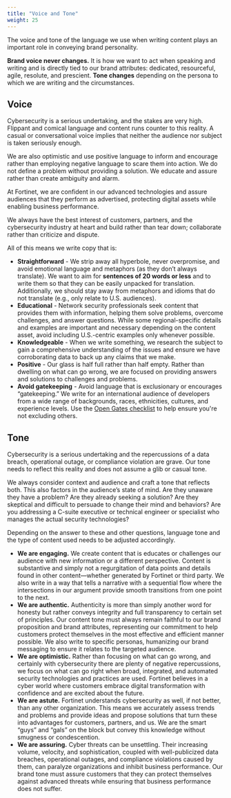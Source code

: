 ```yaml
---
title: "Voice and Tone"
weight: 25
---
```


The voice and tone of the language we use when writing content plays an important role in conveying brand personality.

**Brand voice never changes.** It is how we want to act when speaking and writing and is directly tied to our brand attributes: dedicated, resourceful, agile, resolute, and prescient. **Tone changes** depending on the persona to which we are writing and the circumstances.

## Voice

Cybersecurity is a serious undertaking, and the stakes are very high. Flippant and comical language and content runs counter to this reality. A casual or conversational voice implies that neither the audience nor subject is taken seriously enough.

We are also optimistic and use positive language to inform and encourage rather than employing negative language to scare them into action. We do not define a problem without providing a solution. We educate and assure rather than create ambiguity and alarm. 

At Fortinet, we are confident in our advanced technologies and assure audiences that they perform as advertised, protecting digital assets while enabling business performance. 

We always have the best interest of customers, partners, and the cybersecurity industry at heart and build rather than tear down; collaborate rather than criticize and dispute. 

All of this means we write copy that is:
  - **Straightforward** - We strip away all hyperbole, never overpromise, and avoid emotional language and metaphors (as they don’t always translate). We want to aim for **sentences of 20 words or less** and to write them so that they can be easily unpacked for translation. Additionally, we should stay away from metaphors and idioms that do not translate (e.g., only relate to U.S. audiences).
  - **Educational** - Network security professionals seek content that provides them with information, helping them solve problems, overcome challenges, and answer questions. While some regional-specific details and examples are important and necessary depending on the content asset, avoid including U.S.-centric examples only whenever possible.
  - **Knowledgeable** - When we write something, we research the subject to gain a comprehensive understanding of the issues and ensure we have corroborating data to back up any claims that we make.
  - **Positive** - Our glass is half full rather than half empty. Rather than dwelling on what can go wrong, we are focused on providing answers and solutions to challenges and problems.
  - **Avoid gatekeeping** - Avoid language that is exclusionary or encourages “gatekeeping.” We write for an international audience of developers from a wide range of backgrounds, races, ethnicities, cultures, and experience levels. Use the [Open Gates checklist](https://opengates.dev/checklist/) to help ensure you're not excluding others.

## Tone

Cybersecurity is a serious undertaking and the repercussions of a data breach, operational outage, or compliance violation are grave. Our tone needs to reflect this reality and does not assume a glib or casual tone. 
  
We always consider context and audience and craft a tone that reflects both. This also factors in the audience’s state of mind. Are they unaware they have a problem? Are they already seeking a solution? Are they skeptical and difficult to persuade to change their mind and behaviors? Are you addressing a C-suite executive or technical engineer or specialist who manages the actual security technologies? 
  
Depending on the answer to these and other questions, language tone and the type of content used needs to be adjusted accordingly. 

  - **We are engaging.** We create content that is educates or challenges our audience with new information or a different perspective. Content is substantive and simply not a regurgitation of data points and details found in other content—whether generated by Fortinet or third party. We also write in a way that tells a narrative with a sequential flow where the intersections in our argument provide smooth transitions from one point to the next.
  - **We are authentic.** Authenticity is more than simply another word for honesty but rather conveys integrity and full transparency to certain set of principles. Our content tone must always remain faithful to our brand proposition and brand attributes, representing our commitment to help customers protect themselves in the most effective and efficient manner possible. We also write to specific personas, humanizing our brand messaging to ensure it relates to the targeted audience.
  - **We are optimistic.** Rather than focusing on what can go wrong, and certainly with cybersecurity there are plenty of negative repercussions, we focus on what can go right when broad, integrated, and automated security technologies and practices are used. Fortinet believes in a cyber world where customers embrace digital transformation with confidence and are excited about the future.
  - **We are astute.** Fortinet understands cybersecurity as well, if not better, than any other organization. This means we accurately assess trends and problems and provide ideas and propose solutions that turn these into advantages for customers, partners, and us. We are the smart “guys” and “gals” on the block but convey this knowledge without smugness or condescention.
  - **We are assuring.** Cyber threats can be unsettling. Their increasing volume, velocity, and sophistication, coupled with well-publicized data breaches, operational outages, and compliance violations caused by them, can paralyze organizations and inhibit business performance. Our brand tone must assure customers that they can protect themselves against advanced threats while ensuring that business performance does not suffer.

